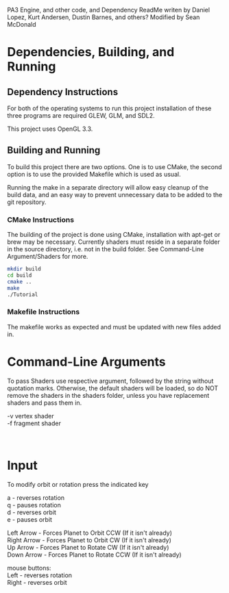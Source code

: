 PA3 Engine, and other code, and Dependency ReadMe writen by Daniel Lopez, Kurt Andersen, Dustin Barnes, and others?
Modified by Sean McDonald

# Dependencies, Building, and Running

## Dependency Instructions

For both of the operating systems to run this project installation of these three programs are required GLEW, GLM, and SDL2.

This project uses OpenGL 3.3.

## Building and Running

To build this project there are two options. One is to use CMake, the second option is to use the provided Makefile which is used as usual.

Running the make in a separate directory will allow easy cleanup of the build data, and an easy way to prevent unnecessary data to be added to the git repository.

### CMake Instructions

The building of the project is done using CMake, installation with apt-get or brew may be necessary. Currently shaders must reside in a separate folder in the source directory, i.e. not in the build folder. See Command-Line Argument/Shaders for more.

```bash
mkdir build
cd build
cmake ..
make
./Tutorial
```

### Makefile Instructions

The makefile works as expected and must be updated with new files added in.

# Command-Line Arguments

To pass Shaders use respective argument, followed by the string without quotation marks.
Otherwise, the default shaders will be loaded, so do NOT remove the shaders in the shaders folder, unless you have replacement shaders and pass them in.

-v vertex shader <br />
-f fragment shader <br />
 <br />
 <br />
 
# Input
To modify orbit or rotation press the indicated key

a     - reverses rotation <br />
q     - pauses rotation <br />
d     - reverses orbit <br />
e     - pauses orbit <br />

Left Arrow - Forces Planet to Orbit CCW (If it isn't already) <br />
Right Arrow - Forces Planet to Orbit CW (If it isn't already) <br />
Up Arrow - Forces Planet to Rotate CW (If it isn't already) <br />
Down Arrow - Forces Planet to Rotate CCW (If it isn't already) <br />


mouse buttons: <br />
Left  - reverses rotation <br />
Right - reverses orbit <br />
